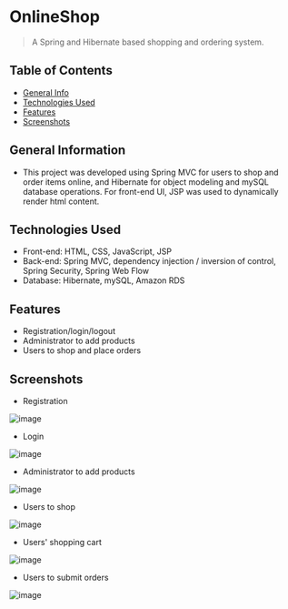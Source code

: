 # OnlineShop
> A Spring and Hibernate based shopping and ordering system.

## Table of Contents
* [General Info](#general-information)
* [Technologies Used](#technologies-used)
* [Features](#features)
* [Screenshots](#screenshots)


## General Information
- This project was developed using Spring MVC for users to shop and order items online, and Hibernate for object modeling and mySQL database operations. For front-end UI, JSP was used to dynamically render html content.


## Technologies Used
- Front-end: HTML, CSS, JavaScript, JSP
- Back-end: Spring MVC, dependency injection / inversion of control, Spring Security, Spring Web Flow
- Database: Hibernate, mySQL, Amazon RDS


## Features
- Registration/login/logout
- Administrator to add products
- Users to shop and place orders


## Screenshots
- Registration

![image](https://user-images.githubusercontent.com/62532057/136596355-4bae1c8f-a28f-47ca-bedd-960aa07a166a.png)
- Login

![image](https://user-images.githubusercontent.com/62532057/136596283-d537d244-38ea-4a4e-a5ef-347770e9cb87.png)
- Administrator to add products

![image](https://user-images.githubusercontent.com/62532057/136596450-06138836-be47-4aaf-b532-8bb91fcdb939.png)
- Users to shop

![image](https://user-images.githubusercontent.com/62532057/136596676-a862a3ca-4441-4f0c-88bd-0d3dc915b610.png)
- Users' shopping cart

![image](https://user-images.githubusercontent.com/62532057/136596773-ac5ef350-d00b-4697-99ab-e12a32383806.png)
- Users to submit orders

![image](https://user-images.githubusercontent.com/62532057/136596953-de0fa5fa-ae7a-4370-b35f-ef152abc5269.png)
